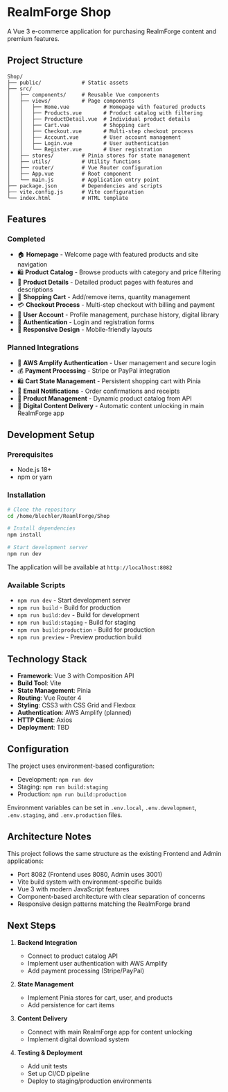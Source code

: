 # RealmForge Shop

A Vue 3 e-commerce application for purchasing RealmForge content and premium features.

## Project Structure

```
Shop/
├── public/             # Static assets
├── src/
│   ├── components/     # Reusable Vue components
│   ├── views/          # Page components
│   │   ├── Home.vue           # Homepage with featured products
│   │   ├── Products.vue       # Product catalog with filtering
│   │   ├── ProductDetail.vue  # Individual product details
│   │   ├── Cart.vue           # Shopping cart
│   │   ├── Checkout.vue       # Multi-step checkout process
│   │   ├── Account.vue        # User account management
│   │   ├── Login.vue          # User authentication
│   │   └── Register.vue       # User registration
│   ├── stores/         # Pinia stores for state management
│   ├── utils/          # Utility functions
│   ├── router/         # Vue Router configuration
│   ├── App.vue         # Root component
│   └── main.js         # Application entry point
├── package.json        # Dependencies and scripts
├── vite.config.js      # Vite configuration
└── index.html          # HTML template
```

## Features

### Completed
- 🏠 **Homepage** - Welcome page with featured products and site navigation
- 🛍️ **Product Catalog** - Browse products with category and price filtering
- 📱 **Product Details** - Detailed product pages with features and descriptions
- 🛒 **Shopping Cart** - Add/remove items, quantity management
- 💳 **Checkout Process** - Multi-step checkout with billing and payment
- 👤 **User Account** - Profile management, purchase history, digital library
- 🔐 **Authentication** - Login and registration forms
- 📱 **Responsive Design** - Mobile-friendly layouts

### Planned Integrations
- 🔗 **AWS Amplify Authentication** - User management and secure login
- 💰 **Payment Processing** - Stripe or PayPal integration
- 🛍️ **Cart State Management** - Persistent shopping cart with Pinia
- 📧 **Email Notifications** - Order confirmations and receipts
- 🏪 **Product Management** - Dynamic product catalog from API
- 👑 **Digital Content Delivery** - Automatic content unlocking in main RealmForge app

## Development Setup

### Prerequisites
- Node.js 18+ 
- npm or yarn

### Installation
```bash
# Clone the repository
cd /home/blechler/ReamlForge/Shop

# Install dependencies
npm install

# Start development server
npm run dev
```

The application will be available at `http://localhost:8082`

### Available Scripts
- `npm run dev` - Start development server
- `npm run build` - Build for production
- `npm run build:dev` - Build for development
- `npm run build:staging` - Build for staging
- `npm run build:production` - Build for production
- `npm run preview` - Preview production build

## Technology Stack

- **Framework**: Vue 3 with Composition API
- **Build Tool**: Vite
- **State Management**: Pinia
- **Routing**: Vue Router 4
- **Styling**: CSS3 with CSS Grid and Flexbox
- **Authentication**: AWS Amplify (planned)
- **HTTP Client**: Axios
- **Deployment**: TBD

## Configuration

The project uses environment-based configuration:
- Development: `npm run dev`
- Staging: `npm run build:staging`
- Production: `npm run build:production`

Environment variables can be set in `.env.local`, `.env.development`, `.env.staging`, and `.env.production` files.

## Architecture Notes

This project follows the same structure as the existing Frontend and Admin applications:
- Port 8082 (Frontend uses 8080, Admin uses 3001)
- Vite build system with environment-specific builds
- Vue 3 with modern JavaScript features
- Component-based architecture with clear separation of concerns
- Responsive design patterns matching the RealmForge brand

## Next Steps

1. **Backend Integration**
   - Connect to product catalog API
   - Implement user authentication with AWS Amplify
   - Add payment processing (Stripe/PayPal)

2. **State Management**
   - Implement Pinia stores for cart, user, and products
   - Add persistence for cart items

3. **Content Delivery**
   - Connect with main RealmForge app for content unlocking
   - Implement digital download system

4. **Testing & Deployment**
   - Add unit tests
   - Set up CI/CD pipeline
   - Deploy to staging/production environments